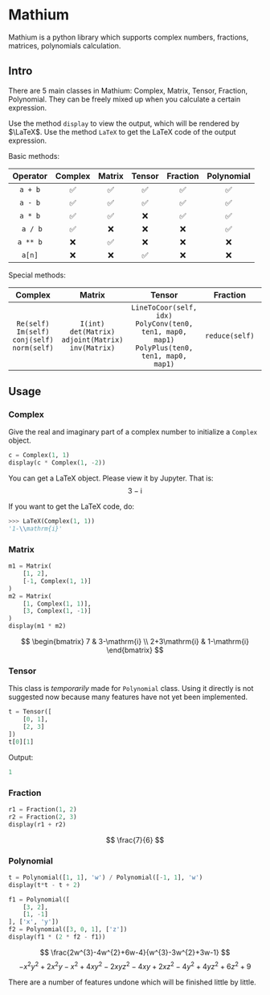 # Mathium

Mathium is a python library which supports complex numbers, fractions, matrices, polynomials calculation.

## Intro

There are 5 main classes in Mathium: Complex, Matrix, Tensor, Fraction, Polynomial. They can be freely mixed up when you calculate a certain expression.

Use the method `display` to view the output, which will be rendered by $\LaTeX$. Use the method `LaTeX` to get the LaTeX code of the output expression.

Basic methods:

| Operator | Complex | Matrix | Tensor | Fraction | Polynomial |
| :---: | :---: | :---: | :---: | :---: | :---: |
| `a + b` | ✅ | ✅ | ✅ | ✅ | ✅ |
| `a - b` | ✅ | ✅ | ✅ | ✅ | ✅ |
| `a * b` | ✅ | ✅ | ❌ | ✅ | ✅ |
| ` a / b` | ✅ | ❌ | ❌ | ❌ | ✅ |
| `a ** b` | ❌ | ✅ | ❌ | ❌ | ❌ |
| `a[n]` | ❌ | ❌ | ✅ | ❌ | ❌ |

Special methods:

| Complex | Matrix | Tensor | Fraction | Polynomial |
| :---: | :---: | :---: | :---: | :---: |
| `Re(self)`<br>`Im(self)`<br>`conj(self)`<br>`norm(self)` | `I(int)`<br>`det(Matrix)`<br>`adjoint(Matrix)`<br>`inv(Matrix)` | `LineToCoor(self, idx)`<br>`PolyConv(ten0, ten1, map0, map1)`<br>`PolyPlus(ten0, ten1, map0, map1)` | `reduce(self)` | |

## Usage

### Complex

Give the real and imaginary part of a complex number to initialize a `Complex` object.

```python
c = Complex(1, 1)
display(c * Complex(1, -2))
```

You can get a LaTeX object. Please view it by Jupyter. That is:
$$
3-\mathrm{i}
$$

If you want to get the LaTeX code, do:
```python
>>> LaTeX(Complex(1, 1))
'1-\\mathrm{i}'
```

### Matrix

```python
m1 = Matrix(
    [1, 2],
    [-1, Complex(1, 1)]
)
m2 = Matrix(
    [1, Complex(1, 1)],
    [3, Complex(1, -1)]
)
display(m1 * m2)
```
$$
\begin{bmatrix}
7 & 3-\mathrm{i} \\
2+3\mathrm{i} & 1-\mathrm{i}
\end{bmatrix}
$$

### Tensor

This class is *temporarily* made for `Polynomial` class. Using it directly is not suggested now because many features have not yet been implemented.

```python
t = Tensor([
    [0, 1],
    [2, 3]
])
t[0][1]
```
Output:
```python
1
```

### Fraction

```python
r1 = Fraction(1, 2)
r2 = Fraction(2, 3)
display(r1 + r2)
```
$$
\frac{7}{6}
$$

### Polynomial

```python
t = Polynomial([1, 1], 'w') / Polynomial([-1, 1], 'w')
display(t*t - t + 2)

f1 = Polynomial([
    [3, 2],
    [1, -1]
], ['x', 'y'])
f2 = Polynomial([3, 0, 1], ['z'])
display(f1 * (2 * f2 - f1))
```
$$
\frac{2w^{3}-4w^{2}+6w-4}{w^{3}-3w^{2}+3w-1}
$$
$$
-x^{2}y^{2}+2x^{2}y-x^{2}+4xy^{2}-2xyz^{2}-4xy+2xz^{2}-4y^{2}+4yz^{2}+6z^{2}+9
$$

There are a number of features undone which will be finished little by little.
